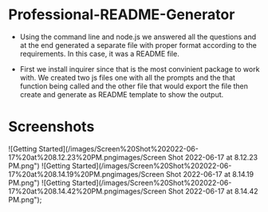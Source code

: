 # Professional-README-Generator

* Using the command line and node.js we answered all the questions and at the end generated a separate file with proper format according to the requirements. In this case, it was a README file.

* First we install inquirer since that is the most convinient package to work with. We created two js files one with all the prompts and the that function being called and the other file that would export the file then create and generate as README template to show the output.

# Screenshots

![Getting Started](/images/Screen%20Shot%202022-06-17%20at%208.12.23%20PM.pngimages/Screen Shot 2022-06-17 at 8.12.23 PM.png")
![Getting Started](/images/Screen%20Shot%202022-06-17%20at%208.14.19%20PM.pngimages/Screen Shot 2022-06-17 at 8.14.19 PM.png")
![Getting Started](/images/Screen%20Shot%202022-06-17%20at%208.14.42%20PM.pngimages/Screen Shot 2022-06-17 at 8.14.42 PM.png");



